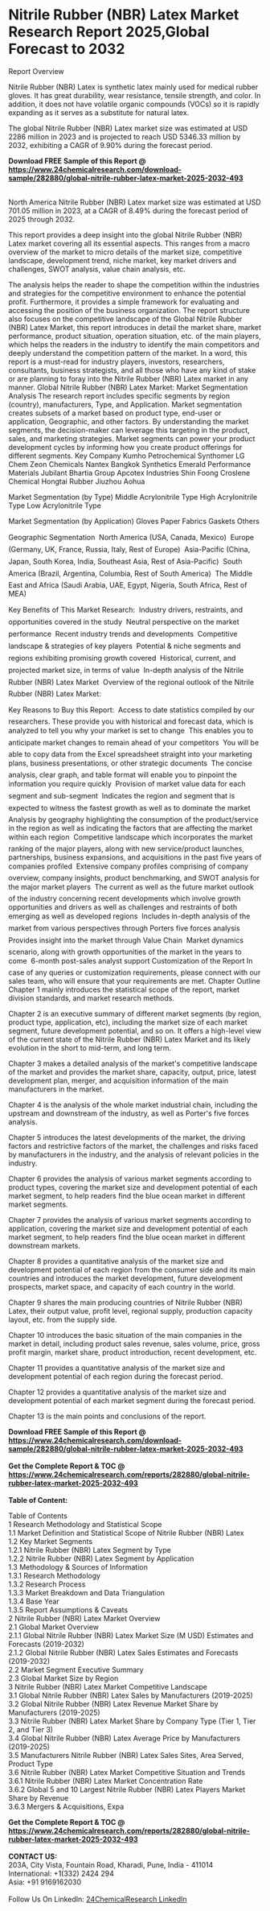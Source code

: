 <h1>Nitrile Rubber (NBR) Latex Market Research Report 2025,Global Forecast to 2032</h1><p>Report Overview</p><p>
Nitrile Rubber (NBR) Latex is synthetic latex mainly used for medical rubber gloves. It has great durability, wear resistance, tensile strength, and color. In addition, it does not have volatile organic compounds (VOCs) so it is rapidly expanding as it serves as a substitute for natural latex.</p><p>
The global Nitrile Rubber (NBR) Latex market size was estimated at USD 2286 million in 2023 and is projected to reach USD 5346.33 million by 2032, exhibiting a CAGR of 9.90% during the forecast period.</p><div><b>Download FREE Sample of this Report @ 
            <a href="https://www.24chemicalresearch.com/download-sample/282880/global-nitrile-rubber-latex-market-2025-2032-493">
            https://www.24chemicalresearch.com/download-sample/282880/global-nitrile-rubber-latex-market-2025-2032-493</a></b></div><br><p>
North America Nitrile Rubber (NBR) Latex market size was estimated at USD 701.05 million in 2023, at a CAGR of 8.49% during the forecast period of 2025 through 2032.</p><p>
This report provides a deep insight into the global Nitrile Rubber (NBR) Latex market covering all its essential aspects. This ranges from a macro overview of the market to micro details of the market size, competitive landscape, development trend, niche market, key market drivers and challenges, SWOT analysis, value chain analysis, etc.</p><p>
The analysis helps the reader to shape the competition within the industries and strategies for the competitive environment to enhance the potential profit. Furthermore, it provides a simple framework for evaluating and accessing the position of the business organization. The report structure also focuses on the competitive landscape of the Global Nitrile Rubber (NBR) Latex Market, this report introduces in detail the market share, market performance, product situation, operation situation, etc. of the main players, which helps the readers in the industry to identify the main competitors and deeply understand the competition pattern of the market.
In a word, this report is a must-read for industry players, investors, researchers, consultants, business strategists, and all those who have any kind of stake or are planning to foray into the Nitrile Rubber (NBR) Latex market in any manner.
Global Nitrile Rubber (NBR) Latex Market: Market Segmentation Analysis
The research report includes specific segments by region (country), manufacturers, Type, and Application. Market segmentation creates subsets of a market based on product type, end-user or application, Geographic, and other factors. By understanding the market segments, the decision-maker can leverage this targeting in the product, sales, and marketing strategies. Market segments can power your product development cycles by informing how you create product offerings for different segments.
Key Company
Kumho Petrochemical
Synthomer
LG Chem
Zeon Chemicals
Nantex
Bangkok Synthetics
Emerald Performance Materials
Jubilant Bhartia Group
Apcotex Industries
Shin Foong
Croslene Chemical
Hongtai Rubber
Jiuzhou Aohua</p><p>
Market Segmentation (by Type)
Middle Acrylonitrile Type
High Acrylonitrile Type
Low Acrylonitrile Type</p><p>
Market Segmentation (by Application)
Gloves
Paper
Fabrics
Gaskets
Others</p><p>
Geographic Segmentation
 North America (USA, Canada, Mexico)
 Europe (Germany, UK, France, Russia, Italy, Rest of Europe)
 Asia-Pacific (China, Japan, South Korea, India, Southeast Asia, Rest of Asia-Pacific)
 South America (Brazil, Argentina, Columbia, Rest of South America)
 The Middle East and Africa (Saudi Arabia, UAE, Egypt, Nigeria, South Africa, Rest of MEA)</p><p>
Key Benefits of This Market Research:
 Industry drivers, restraints, and opportunities covered in the study
 Neutral perspective on the market performance
 Recent industry trends and developments
 Competitive landscape &amp; strategies of key players
 Potential &amp; niche segments and regions exhibiting promising growth covered
 Historical, current, and projected market size, in terms of value
 In-depth analysis of the Nitrile Rubber (NBR) Latex Market
 Overview of the regional outlook of the Nitrile Rubber (NBR) Latex Market:</p><p>
Key Reasons to Buy this Report:
 Access to date statistics compiled by our researchers. These provide you with historical and forecast data, which is analyzed to tell you why your market is set to change
 This enables you to anticipate market changes to remain ahead of your competitors
 You will be able to copy data from the Excel spreadsheet straight into your marketing plans, business presentations, or other strategic documents
 The concise analysis, clear graph, and table format will enable you to pinpoint the information you require quickly
 Provision of market value data for each segment and sub-segment
 Indicates the region and segment that is expected to witness the fastest growth as well as to dominate the market
 Analysis by geography highlighting the consumption of the product/service in the region as well as indicating the factors that are affecting the market within each region
 Competitive landscape which incorporates the market ranking of the major players, along with new service/product launches, partnerships, business expansions, and acquisitions in the past five years of companies profiled
 Extensive company profiles comprising of company overview, company insights, product benchmarking, and SWOT analysis for the major market players
 The current as well as the future market outlook of the industry concerning recent developments which involve growth opportunities and drivers as well as challenges and restraints of both emerging as well as developed regions
 Includes in-depth analysis of the market from various perspectives through Porters five forces analysis
 Provides insight into the market through Value Chain
 Market dynamics scenario, along with growth opportunities of the market in the years to come
 6-month post-sales analyst support
Customization of the Report
In case of any queries or customization requirements, please connect with our sales team, who will ensure that your requirements are met.
Chapter Outline
Chapter 1 mainly introduces the statistical scope of the report, market division standards, and market research methods.</p><p>
Chapter 2 is an executive summary of different market segments (by region, product type, application, etc), including the market size of each market segment, future development potential, and so on. It offers a high-level view of the current state of the Nitrile Rubber (NBR) Latex Market and its likely evolution in the short to mid-term, and long term.</p><p>
Chapter 3 makes a detailed analysis of the market's competitive landscape of the market and provides the market share, capacity, output, price, latest development plan, merger, and acquisition information of the main manufacturers in the market.</p><p>
Chapter 4 is the analysis of the whole market industrial chain, including the upstream and downstream of the industry, as well as Porter's five forces analysis.</p><p>
Chapter 5 introduces the latest developments of the market, the driving factors and restrictive factors of the market, the challenges and risks faced by manufacturers in the industry, and the analysis of relevant policies in the industry.</p><p>
Chapter 6 provides the analysis of various market segments according to product types, covering the market size and development potential of each market segment, to help readers find the blue ocean market in different market segments.</p><p>
Chapter 7 provides the analysis of various market segments according to application, covering the market size and development potential of each market segment, to help readers find the blue ocean market in different downstream markets.</p><p>
Chapter 8 provides a quantitative analysis of the market size and development potential of each region from the consumer side and its main countries and introduces the market development, future development prospects, market space, and capacity of each country in the world.</p><p>
Chapter 9 shares the main producing countries of Nitrile Rubber (NBR) Latex, their output value, profit level, regional supply, production capacity layout, etc. from the supply side.</p><p>
Chapter 10 introduces the basic situation of the main companies in the market in detail, including product sales revenue, sales volume, price, gross profit margin, market share, product introduction, recent development, etc.</p><p>
Chapter 11 provides a quantitative analysis of the market size and development potential of each region during the forecast period.</p><p>
Chapter 12 provides a quantitative analysis of the market size and development potential of each market segment during the forecast period.</p><p>
Chapter 13 is the main points and conclusions of the report.</p><p>
</p><div><b>Download FREE Sample of this Report @ 
            <a href="https://www.24chemicalresearch.com/download-sample/282880/global-nitrile-rubber-latex-market-2025-2032-493">
            https://www.24chemicalresearch.com/download-sample/282880/global-nitrile-rubber-latex-market-2025-2032-493</a></b></div><br><div><b>Get the Complete Report & TOC @ 
            <a href="https://www.24chemicalresearch.com/reports/282880/global-nitrile-rubber-latex-market-2025-2032-493">
            https://www.24chemicalresearch.com/reports/282880/global-nitrile-rubber-latex-market-2025-2032-493</a></b></div><br>
            <b>Table of Content:</b><p>Table of Contents<br />
1 Research Methodology and Statistical Scope<br />
1.1 Market Definition and Statistical Scope of Nitrile Rubber (NBR) Latex<br />
1.2 Key Market Segments<br />
1.2.1 Nitrile Rubber (NBR) Latex Segment by Type<br />
1.2.2 Nitrile Rubber (NBR) Latex Segment by Application<br />
1.3 Methodology & Sources of Information<br />
1.3.1 Research Methodology<br />
1.3.2 Research Process<br />
1.3.3 Market Breakdown and Data Triangulation<br />
1.3.4 Base Year<br />
1.3.5 Report Assumptions & Caveats<br />
2 Nitrile Rubber (NBR) Latex Market Overview<br />
2.1 Global Market Overview<br />
2.1.1 Global Nitrile Rubber (NBR) Latex Market Size (M USD) Estimates and Forecasts (2019-2032)<br />
2.1.2 Global Nitrile Rubber (NBR) Latex Sales Estimates and Forecasts (2019-2032)<br />
2.2 Market Segment Executive Summary<br />
2.3 Global Market Size by Region<br />
3 Nitrile Rubber (NBR) Latex Market Competitive Landscape<br />
3.1 Global Nitrile Rubber (NBR) Latex Sales by Manufacturers (2019-2025)<br />
3.2 Global Nitrile Rubber (NBR) Latex Revenue Market Share by Manufacturers (2019-2025)<br />
3.3 Nitrile Rubber (NBR) Latex Market Share by Company Type (Tier 1, Tier 2, and Tier 3)<br />
3.4 Global Nitrile Rubber (NBR) Latex Average Price by Manufacturers (2019-2025)<br />
3.5 Manufacturers Nitrile Rubber (NBR) Latex Sales Sites, Area Served, Product Type<br />
3.6 Nitrile Rubber (NBR) Latex Market Competitive Situation and Trends<br />
3.6.1 Nitrile Rubber (NBR) Latex Market Concentration Rate<br />
3.6.2 Global 5 and 10 Largest Nitrile Rubber (NBR) Latex Players Market Share by Revenue<br />
3.6.3 Mergers & Acquisitions, Expa</p><div><b>Get the Complete Report & TOC @ 
            <a href="https://www.24chemicalresearch.com/reports/282880/global-nitrile-rubber-latex-market-2025-2032-493">
            https://www.24chemicalresearch.com/reports/282880/global-nitrile-rubber-latex-market-2025-2032-493</a></b></div><br><b>CONTACT US:</b><br>
            203A, City Vista, Fountain Road, Kharadi, Pune, India - 411014<br>
            International: +1(332) 2424 294<br>
            Asia: +91 9169162030 <br><br>
            Follow Us On LinkedIn: <a href="https://www.linkedin.com/company/24chemicalresearch/">24ChemicalResearch LinkedIn</a>
